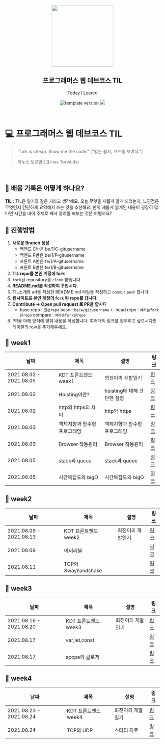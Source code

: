 <br/>
<p align="middle" >
  <img width="200px;" src="./src/images/prgms-logo.png"/>
</p>
<h2 align="middle">프로그래머스 웹 데브코스 TIL</h2>
<p align="middle">Today I Leared</p>
<p align="middle">
  <img src="https://img.shields.io/badge/version-1.0.0-blue?style=flat-square" alt="template version"/>
  <img src="https://img.shields.io/badge/language-md-md.svg?style=flat-square"/>
</p>

<p align="middle">
  <!-- <a href="#">☕ 블로그 링크</a> -->  
</p>

<br/>

# 💻 프로그래머스 웹 데브코스 TIL

> "Talk is cheap. Show me the code."
> ("말은 쉽지, 코드를 보여줘.")
>
> 리누스 토르발스(Linus Torvalds)

<br/>

## 📌 배움 기록은 어떻게 하나요?

**TIL** : TIL은 일기와 같은 거라고 생각해요. 오늘 무엇을 새롭게 알게 되었는지, 느낀점은 무엇인지 간단하게 요약해서 쓰는 것을 추천해요. 만약 새롭게 알게된 내용이 굉장히 많다면 시간을 내어 주제로 빼서 정리를 해보는 것은 어떨까요?

## 🚀 진행방법

1. **새로운 Branch 생성**
   - 백엔드 C반은 be/1/C-gitusername  
   - 백엔드 P반은 be/1/P-gitusername
   - 프론트 A반은 fe/1/A-gitusername
   - 프론트 B반은 fe/1/B-gitusername
2. **TIL repo를 본인 계정에 fork**
3. `fork`된 repository를 `clone` 받습니다.
4. **README.md를 작성하여 꾸밉시다.**
5. TIL소개와 url을 작성한 README.md 파일을 작성하고 `commit` `push` 합니다.
6. **웹사이트로 본인 계정의 `fork` 된 repo를 갑니다.**
7. **Contribute → Open pull request 로 PR을 합시다**
   - base repo : `원본repo` base : `be/a/gitusername` ← head repo : `여러분fork한repo` compare : `여러분fork한repo`
8. PR을 아래 양식에 맞춰 내용을 작성합니다.
   여러개의 링크를 첨부하고 싶으시다면 테이블의 row를 추가해주세요.


## 📌 week1

|날짜|제목|설명|링크|
|---|---|---|---|
|2021.08.02 - 2021.08.05|KDT 프론트엔드 week1|희진이의 개발일기|[링크](https://velog.io/@chloe41297/KDT-%ED%94%84%EB%A1%9C%EA%B7%B8%EB%9E%98%EB%A8%B8%EC%8A%A4-%ED%94%84%EB%A1%A0%ED%8A%B8%EC%97%94%EB%93%9C-week2)|
|2021.08.02|Hoisting이란?|hoisting에 대해 간단한 설명|[링크](https://velog.io/@chloe41297/Hoisting-%ED%98%B8%EC%9D%B4%EC%8A%A4%ED%8C%85%EC%9D%B4%EB%9E%80-%EB%AC%B4%EC%97%87%EC%9D%BC%EA%B9%8C)|
|2021.08.02|http와 https의 차이|http와 https|[링크](https://velog.io/@chloe41297/http-%EC%99%80-https-%EC%9D%98-%EC%B0%A8%EC%9D%B4)|
|2021.08.03|객체지향과 함수형프로그래밍|객체지향과 함수형프로그래밍|[링크](https://velog.io/@chloe41297/%EA%B0%9D%EC%B2%B4%EC%A7%80%ED%96%A5%EA%B3%BC-%ED%95%A8%EC%88%98%ED%98%95-%ED%94%84%EB%A1%9C%EA%B7%B8%EB%9E%98%EB%B0%8D)|
|2021.08.03|Browser 작동원리|Browser 작동원리|[링크](https://velog.io/@chloe41297/%EB%B8%8C%EB%9D%BC%EC%9A%B0%EC%A0%80-Browser%EC%9E%91%EB%8F%99%EC%9B%90%EB%A6%AC)|
|2021.08.05|stack과 queue|stack과 queue|[링크](https://velog.io/@chloe41297/%EC%8A%A4%ED%83%9DStack%EA%B3%BC-%ED%81%90Queue)|
|2021.08.05|시간복잡도와 bigO|시간복잡도와 bigO|[링크](https://velog.io/@chloe41297/%EC%8B%9C%EA%B0%84%EB%B3%B5%EC%9E%A1%EB%8F%84-Big-O)|

## 📌 week2

|날짜|제목|설명|링크|
|---|---|---|---|
|2021.08.09 - 2021.08.13|KDT 프론트엔드 week2|희진이의 개발일기|[링크](https://velog.io/@chloe41297/KDT-%ED%94%84%EB%A1%9C%EA%B7%B8%EB%9E%98%EB%A8%B8%EC%8A%A4-%ED%94%84%EB%A1%A0%ED%8A%B8%EC%97%94%EB%93%9C-week3)|
|2021.08.09|이터러블||[링크](https://velog.io/@chloe41297/%EC%9D%B4%ED%84%B0%EB%9F%AC%EB%B8%94iterable)|
|2021.08.11|TCP와 3wayhandshake||[링크](https://velog.io/@chloe41297/TCP)|



## 📌 week3

|날짜|제목|설명|링크|
|---|---|---|---|
|2021.08.16 - 2021.08.20|KDT 프론트엔드 week3|희진이의 개발일기|[링크](https://velog.io/@chloe41297/KDT-%ED%94%84%EB%A1%9C%EA%B7%B8%EB%9E%98%EB%A8%B8%EC%8A%A4-%ED%94%84%EB%A1%A0%ED%8A%B8%EC%97%94%EB%93%9C-week3-9m5yau7q)|
|2021.08.17|var,let,const||[링크](https://velog.io/@chloe41297/var-let-%EA%B7%B8%EB%A6%AC%EA%B3%A0-const)|
|2021.08.17|scope와 클로저||[링크](https://velog.io/@chloe41297/scope%EC%99%80-closure)|

## 📌 week4

|날짜|제목|설명|링크|
|---|---|---|---|
|2021.08.23 - 2021.08.24|KDT 프론트엔드 week4|희진이의 개발일기|[링크](https://velog.io/@chloe41297/KDT-%ED%94%84%EB%A1%9C%EA%B7%B8%EB%9E%98%EB%A8%B8%EC%8A%A4-%ED%94%84%EB%A1%A0%ED%8A%B8%EC%97%94%EB%93%9C-week4)|
|2021.08.24|TCP와 UDP|스터디 자료|[링크](https://velog.io/@chloe41297/TCP%EC%99%80-UDP)|
